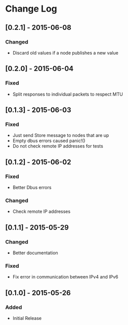 # Change Log

## [0.2.1] - 2015-06-08
### Changed
- Discard old values if a node publishes a new value

## [0.2.0] - 2015-06-04
### Fixed
- Split responses to individual packets to respect MTU

## [0.1.3] - 2015-06-03
### Fixed
- Just send Store message to nodes that are up
- Empty dbus errors caused panic!()
- Do not check remote IP addresses for tests

## [0.1.2] - 2015-06-02
### Fixed
- Better Dbus errors
### Changed
- Check remote IP addresses

## [0.1.1] - 2015-05-29
### Changed
- Better documentation
### Fixed
- Fix error in communication between IPv4 and IPv6

## [0.1.0] - 2015-05-26
### Added
- Initial Release


